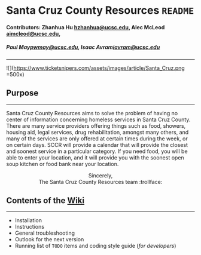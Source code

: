 # Santa Cruz County Resources `README`
#### Contributors: Zhanhua Hu <hzhanhua@ucsc.edu>, Alec McLeod <aimcleod@ucsc.edu>,
##### Paul May<pwmay@ucsc.edu>, Isaac Avram<iavram@ucsc.edu>
---

![](https://www.ticketsnipers.com/assets/images/article/Santa_Cruz.png =500x)

## Purpose
---
Santa Cruz County Resources aims to solve the problem of having no center of information
concerning homeless services in Santa Cruz County. There are many service providers offering
things such as food, showers, housing aid, legal services, drug rehabilitation, amongst many
others, and many of the services are only offered at certain times during the week, or on certain
days. SCCR will provide a calendar that will provide the closest and soonest service in a
particular category. If you need food, you will be able to enter your location, and it will provide
you with the soonest open soup kitchen or food bank near your location.
<center>Sincerely,</center>
<center>The Santa Cruz County Resources team :trollface:</center>

## Contents of the [Wiki](https://github.com/alecmcleod/sccountyresources/wiki/)
---
* Installation
* Instructions
* General troubleshooting
* Outlook for the next version
* Running list of `TODO` items and coding style guide (*for developers*)
